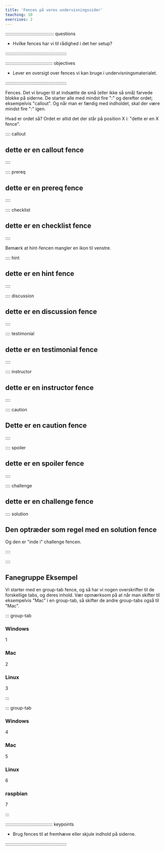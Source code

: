 ```yaml
---
title: 'Fences på vores undervisningssider'
teaching: 10
exercises: 2
---
```


:::::::::::::::::::::::::::::::::::::: questions 

- Hvilke fences har vi til rådighed i det her setup?

::::::::::::::::::::::::::::::::::::::::::::::::

::::::::::::::::::::::::::::::::::::: objectives

- Lever en oversigt over fences vi kan bruge i undervisningsmaterialet.

::::::::::::::::::::::::::::::::::::::::::::::::


Fences. Det vi bruger til at indsætte de små (eller ikke så små) farvede blokke
på siderne. De starter alle med mindst fire ":" og derefter ordet; eksempelvis
"callout". Og når man er færdig med indholdet, skal der være mindst fire ":" igen.

Hvad er ordet så? Ordet er altid det der står på position X i:
"dette er en X fence".



:::: callout
## dette er en callout fence


::::

:::: prereq
## dette er en prereq fence


::::


:::: checklist
## dette er en checklist fence

::::


Bemærk at hint-fencen mangler en ikon til venstre.

:::: hint
## dette er en hint fence

::::


:::: discussion
## dette er en discussion fence

::::


:::: testimonial
## dette er en testimonial fence

::::

:::: instructor
## dette er en instructor fence

::::

:::: caution
## Dette er en caution fence

::::

:::: spoiler
## dette er en spoiler fence

::::


:::: challenge
## dette er en challenge fence

:::: solution
## Den optræder som regel med en solution fence

Og den er "inde i" challenge fencen.


::::


::::


## Fanegruppe Eksempel

Vi starter med en group-tab fence, og så har vi nogen overskrifter til de
forskellige tabs, og deres inhold. Vær opmærksom på at når man skifter til 
eksempelvis "Mac" i en group-tab, så skifter de andre group-tabs også til
"Mac".

::: group-tab

### Windows

1

### Mac

2

### Linux

3

:::

::: group-tab

### Windows

4

### Mac

5

### Linux

6

### raspbian

7

:::



::::::::::::::::::::::::::::::::::::: keypoints 

- Brug fences til at fremhæve eller skjule indhold på siderne.

::::::::::::::::::::::::::::::::::::::::::::::::

